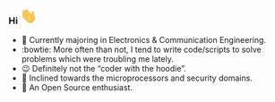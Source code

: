 ### Hi   <img src="https://raw.githubusercontent.com/InvincibleJuggernaut/InvincibleJuggernaut/master/wave.gif" width="30px">



- :telescope: Currently majoring in Electronics & Communication Engineering.
- :bowtie: More often than not, I tend to write code/scripts to solve problems which were troubling me lately.
- :wink: Definitely not the “coder with the hoodie”. 
- :office: Inclined towards the microprocessors and security domains.
- :dancers: An Open Source enthusiast.


